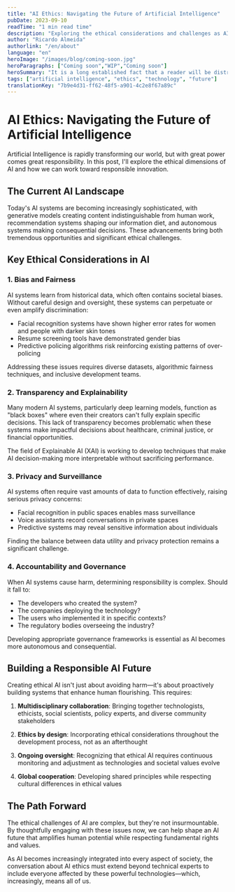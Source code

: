 ```yaml
---
title: "AI Ethics: Navigating the Future of Artificial Intelligence"
pubDate: 2023-09-10
readTime: "1 min read time"
description: "Exploring the ethical considerations and challenges as AI becomes increasingly integrated into our society"
author: "Ricardo Almeida"
authorlink: "/en/about"
language: "en"
heroImage: "/images/blog/coming-soon.jpg"
heroParagraphs: ["Coming soon","WIP","Coming soon"]
heroSummary: "It is a long established fact that a reader will be distracted by the readable content of a page when looking at its layout. The point of using Lorem Ipsum is that it has a more-or-less normal distribution of letters, as opposed to using 'Content here, content here', making it look like readable English."
tags: ["artificial intelligence", "ethics", "technology", "future"]
translationKey: "7b9e4d31-ff62-48f5-a901-4c2e8f67a89c"
---
```


# AI Ethics: Navigating the Future of Artificial Intelligence

Artificial Intelligence is rapidly transforming our world, but with great power comes great responsibility. In this post, I'll explore the ethical dimensions of AI and how we can work toward responsible innovation.

## The Current AI Landscape

Today's AI systems are becoming increasingly sophisticated, with generative models creating content indistinguishable from human work, recommendation systems shaping our information diet, and autonomous systems making consequential decisions. These advancements bring both tremendous opportunities and significant ethical challenges.

## Key Ethical Considerations in AI

### 1. Bias and Fairness

AI systems learn from historical data, which often contains societal biases. Without careful design and oversight, these systems can perpetuate or even amplify discrimination:

- Facial recognition systems have shown higher error rates for women and people with darker skin tones
- Resume screening tools have demonstrated gender bias
- Predictive policing algorithms risk reinforcing existing patterns of over-policing

Addressing these issues requires diverse datasets, algorithmic fairness techniques, and inclusive development teams.

### 2. Transparency and Explainability

Many modern AI systems, particularly deep learning models, function as "black boxes" where even their creators can't fully explain specific decisions. This lack of transparency becomes problematic when these systems make impactful decisions about healthcare, criminal justice, or financial opportunities.

The field of Explainable AI (XAI) is working to develop techniques that make AI decision-making more interpretable without sacrificing performance.

### 3. Privacy and Surveillance

AI systems often require vast amounts of data to function effectively, raising serious privacy concerns:

- Facial recognition in public spaces enables mass surveillance
- Voice assistants record conversations in private spaces
- Predictive systems may reveal sensitive information about individuals

Finding the balance between data utility and privacy protection remains a significant challenge.

### 4. Accountability and Governance

When AI systems cause harm, determining responsibility is complex. Should it fall to:

- The developers who created the system?
- The companies deploying the technology?
- The users who implemented it in specific contexts?
- The regulatory bodies overseeing the industry?

Developing appropriate governance frameworks is essential as AI becomes more autonomous and consequential.

## Building a Responsible AI Future

Creating ethical AI isn't just about avoiding harm—it's about proactively building systems that enhance human flourishing. This requires:

1. **Multidisciplinary collaboration**: Bringing together technologists, ethicists, social scientists, policy experts, and diverse community stakeholders

2. **Ethics by design**: Incorporating ethical considerations throughout the development process, not as an afterthought

3. **Ongoing oversight**: Recognizing that ethical AI requires continuous monitoring and adjustment as technologies and societal values evolve

4. **Global cooperation**: Developing shared principles while respecting cultural differences in ethical values

## The Path Forward

The ethical challenges of AI are complex, but they're not insurmountable. By thoughtfully engaging with these issues now, we can help shape an AI future that amplifies human potential while respecting fundamental rights and values.

As AI becomes increasingly integrated into every aspect of society, the conversation about AI ethics must extend beyond technical experts to include everyone affected by these powerful technologies—which, increasingly, means all of us. 